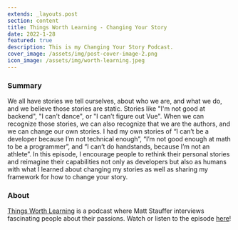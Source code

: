 ```yaml
---
extends: _layouts.post
section: content
title: Things Worth Learning - Changing Your Story
date: 2022-1-28
featured: true
description: This is my Changing Your Story Podcast.
cover_image: /assets/img/post-cover-image-2.png
icon_image: /assets/img/worth-learning.jpeg
---
```


<h3>Summary</h3>
We all have stories we tell ourselves, about who we are, and what we do, and we believe those stories are static. Stories like "I'm not good at backend", "I can't dance", or "I can’t figure out Vue". When we can recognize those stories, we can also recognize that we are the authors, and we can change our own stories. I had my own stories of “I can’t be a developer because I’m not technical enough”, “I’m not good enough at math to be a programmer”, and “I can’t do handstands, because I’m not an athlete”. In this episode, I encourage people to rethink their personal stories and reimagine their capabilities not only as developers but also as humans with what I learned about changing my stories as well as sharing my framework for how to change your story.

<h3>About</h3>
<a href="https://thingsworthlearning.show/">Things Worth Learning</a> is a podcast where Matt Stauffer interviews fascinating people about their passions.
Watch or listen to the episode <a href="https://www.youtube.com/watch?v=vgnndyxqiKY">here</a>!
